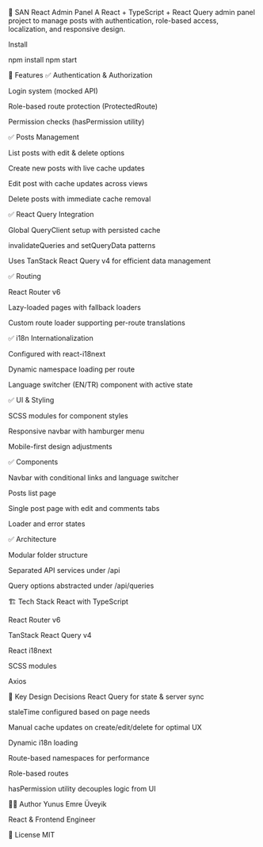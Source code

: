 📝 SAN React Admin Panel
A React + TypeScript + React Query admin panel project to manage posts with authentication, role-based access, localization, and responsive design.

Install

npm install
npm start

🚀 Features
✅ Authentication & Authorization

Login system (mocked API)

Role-based route protection (ProtectedRoute)

Permission checks (hasPermission utility)

✅ Posts Management

List posts with edit & delete options

Create new posts with live cache updates

Edit post with cache updates across views

Delete posts with immediate cache removal

✅ React Query Integration

Global QueryClient setup with persisted cache

invalidateQueries and setQueryData patterns

Uses TanStack React Query v4 for efficient data management

✅ Routing

React Router v6

Lazy-loaded pages with fallback loaders

Custom route loader supporting per-route translations

✅ i18n Internationalization

Configured with react-i18next

Dynamic namespace loading per route

Language switcher (EN/TR) component with active state

✅ UI & Styling

SCSS modules for component styles

Responsive navbar with hamburger menu

Mobile-first design adjustments

✅ Components

Navbar with conditional links and language switcher

Posts list page

Single post page with edit and comments tabs

Loader and error states

✅ Architecture

Modular folder structure

Separated API services under /api

Query options abstracted under /api/queries

🏗 Tech Stack
React with TypeScript

React Router v6

TanStack React Query v4

React i18next

SCSS modules

Axios

🧩 Key Design Decisions
React Query for state & server sync

staleTime configured based on page needs

Manual cache updates on create/edit/delete for optimal UX

Dynamic i18n loading

Route-based namespaces for performance

Role-based routes

hasPermission utility decouples logic from UI

👨‍💻 Author
Yunus Emre Üveyik

React & Frontend Engineer

📄 License
MIT
